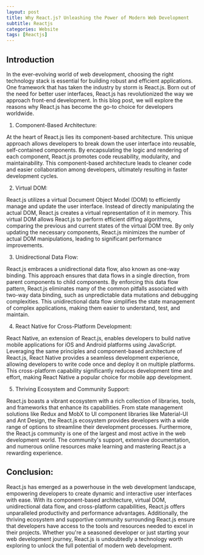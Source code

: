 ```yaml
---
layout: post
title: Why React.js? Unleashing the Power of Modern Web Development
subtitle: Reactjs
categories: Website
tags: [Reactjs]
---
```


## Introduction
In the ever-evolving world of web development, choosing the right technology stack is essential for building robust and efficient applications. One framework that has taken the industry by storm is React.js. Born out of the need for better user interfaces, React.js has revolutionized the way we approach front-end development. In this blog post, we will explore the reasons why React.js has become the go-to choice for developers worldwide.

1. Component-Based Architecture:

At the heart of React.js lies its component-based architecture. This unique approach allows developers to break down the user interface into reusable, self-contained components. By encapsulating the logic and rendering of each component, React.js promotes code reusability, modularity, and maintainability. This component-based architecture leads to cleaner code and easier collaboration among developers, ultimately resulting in faster development cycles.

2. Virtual DOM:

React.js utilizes a virtual Document Object Model (DOM) to efficiently manage and update the user interface. Instead of directly manipulating the actual DOM, React.js creates a virtual representation of it in memory. This virtual DOM allows React.js to perform efficient diffing algorithms, comparing the previous and current states of the virtual DOM tree. By only updating the necessary components, React.js minimizes the number of actual DOM manipulations, leading to significant performance improvements.

3. Unidirectional Data Flow:

React.js embraces a unidirectional data flow, also known as one-way binding. This approach ensures that data flows in a single direction, from parent components to child components. By enforcing this data flow pattern, React.js eliminates many of the common pitfalls associated with two-way data binding, such as unpredictable data mutations and debugging complexities. This unidirectional data flow simplifies the state management of complex applications, making them easier to understand, test, and maintain.

4. React Native for Cross-Platform Development:

React Native, an extension of React.js, enables developers to build native mobile applications for iOS and Android platforms using JavaScript. Leveraging the same principles and component-based architecture of React.js, React Native provides a seamless development experience, allowing developers to write code once and deploy it on multiple platforms. This cross-platform capability significantly reduces development time and effort, making React Native a popular choice for mobile app development.

5. Thriving Ecosystem and Community Support:

React.js boasts a vibrant ecosystem with a rich collection of libraries, tools, and frameworks that enhance its capabilities. From state management solutions like Redux and MobX to UI component libraries like Material-UI and Ant Design, the React.js ecosystem provides developers with a wide range of options to streamline their development processes. Furthermore, the React.js community is one of the largest and most active in the web development world. The community's support, extensive documentation, and numerous online resources make learning and mastering React.js a rewarding experience.

## Conclusion:
React.js has emerged as a powerhouse in the web development landscape, empowering developers to create dynamic and interactive user interfaces with ease. With its component-based architecture, virtual DOM, unidirectional data flow, and cross-platform capabilities, React.js offers unparalleled productivity and performance advantages. Additionally, the thriving ecosystem and supportive community surrounding React.js ensure that developers have access to the tools and resources needed to excel in their projects. Whether you're a seasoned developer or just starting your web development journey, React.js is undoubtedly a technology worth exploring to unlock the full potential of modern web development.



